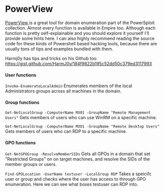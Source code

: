 # PowerView

[PowerView ](https://github.com/PowerShellMafia/PowerSploit/tree/master/Recon)is a great tool for domain enumeration part of the PowerSploit collection. Almost every function is available in Empire too. Although each function is pretty self-explainable and you should explore it yourself I'll provide some hints here. I can also highly recommend reading the source code for these kinds of Powershell based hacking tools, because there are usually tons of tips and examples bundled with them.

Harmj0y has tips and tricks on his Github too https://gist.github.com/HarmJ0y/184f9822b195c52dd50c379ed3117993

#### User functions
`Invoke-EnumerateLocalAdmin`
Enumerates members of the local Administrators groups across all machines in the domain.



#### Group functions
`Get-NetLocalGroup -ComputerName MX01 -GroupName "Remote Management Users"`
Gets members of users who can use WinRM on a specific machine.

`Get-NetLocalGroup -ComputerName MX01 -GroupName "Remote Desktop Users"`
Gets members of users who can RDP to a specific machine.


#### GPO functions
`Get-NetGPOGroup -ResolveMemberSIDs`
Gets all GPOs in a domain that set "Restricted Groups" on on target machines, and resolve the SIDs of the member groups or users.


`Find-GPOLocation -UserName testuser -LocalGroup RDP`
Takes a speicifc user or group and checks where the user has access to through GPO enumeration. Here we can see what boxes testuser can RDP into.